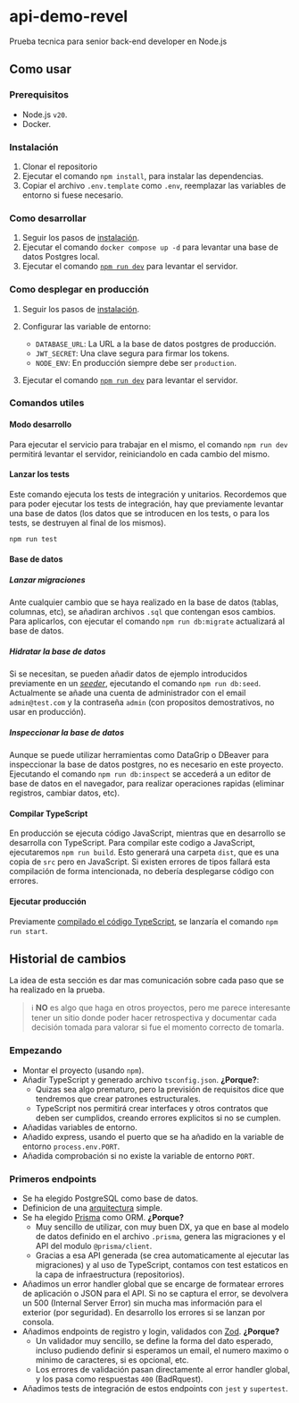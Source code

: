 # api-demo-revel

Prueba tecnica para senior back-end developer en Node.js

## Como usar

### Prerequisitos

- Node.js `v20`.
- Docker.

### Instalación

1. Clonar el repositorio
2. Ejecutar el comando `npm install`, para instalar las dependencias.
3. Copiar el archivo `.env.template` como `.env`, reemplazar las variables de entorno si fuese necesario.

### Como desarrollar

1. Seguir los pasos de [instalación](#instalación).
2. Ejecutar el comando `docker compose up -d` para levantar una base de datos Postgres local.
3. Ejecutar el comando [`npm run dev`](#modo-desarrollo) para levantar el servidor.

### Como desplegar en producción

1. Seguir los pasos de [instalación](#instalación).
2. Configurar las variable de entorno:

   - `DATABASE_URL`: La URL a la base de datos postgres de producción.
   - `JWT_SECRET`: Una clave segura para firmar los tokens.
   - `NODE_ENV`: En producción siempre debe ser `production`.

3. Ejecutar el comando [`npm run dev`](#modo-desarrollo) para levantar el servidor.

### Comandos utiles

#### Modo desarrollo

Para ejecutar el servicio para trabajar en el mismo, el comando `npm run dev` permitirá levantar el servidor, reiniciandolo en cada cambio del mismo.

#### Lanzar los tests

Este comando ejecuta los tests de integración y unitarios. Recordemos que para poder ejecutar los tests de integración, hay que previamente levantar una base de datos (los datos que se introducen en los tests, o para los tests, se destruyen al final de los mismos).

```bash
npm run test
```

#### Base de datos

##### Lanzar migraciones

Ante cualquier cambio que se haya realizado en la base de datos (tablas, columnas, etc), se añadiran archivos `.sql` que contengan esos cambios. Para aplicarlos, con ejecutar el comando `npm run db:migrate` actualizará al base de datos.

##### Hidratar la base de datos

Si se necesitan, se pueden añadir datos de ejemplo introducidos previamente en un [_seeder_](./prisma/seed.ts), ejecutando el comando `npm run db:seed`. Actualmente se añade una cuenta de administrador con el email `admin@test.com` y la contraseña `admin` (con propositos demostrativos, no usar en producción).

##### Inspeccionar la base de datos

Aunque se puede utilizar herramientas como DataGrip o DBeaver para inspeccionar la base de datos postgres, no es necesario en este proyecto. Ejecutando el comando `npm run db:inspect` se accederá a un editor de base de datos en el navegador, para realizar operaciones rapidas (eliminar registros, cambiar datos, etc).

#### Compilar TypeScript

En producción se ejecuta código JavaScript, mientras que en desarrollo se desarrolla con TypeScript. Para compilar este codigo a JavaScript, ejecutaremos `npm run build`. Esto generará una carpeta `dist`, que es una copia de `src` pero en JavaScript. Si existen errores de tipos fallará esta compilación de forma intencionada, no debería desplegarse código con errores.

#### Ejecutar producción

Previamente [compilado el código TypeScript](#compilar-typescript), se lanzaría el comando `npm run start`.

## Historial de cambios

La idea de esta sección es dar mas comunicación sobre cada paso que se ha realizado en la prueba.

> ℹ️ **NO** es algo que haga en otros proyectos, pero me parece interesante tener un sitio donde poder hacer retrospectiva y documentar cada decisión tomada para valorar si fue el momento correcto de tomarla.

### Empezando

- Montar el proyecto (usando `npm`).
- Añadir TypeScript y generado archivo `tsconfig.json`.
  **¿Porque?**:
  - Quizas sea algo prematuro, pero la previsión de requisitos dice que tendremos que crear patrones estructurales.
  - TypeScript nos permitirá crear interfaces y otros contratos que deben ser cumplidos, creando errores explicitos si no se cumplen.
- Añadidas variables de entorno.
- Añadido express, usando el puerto que se ha añadido en la variable de entorno `process.env.PORT`.
- Añadida comprobación si no existe la variable de entorno `PORT`.

### Primeros endpoints

- Se ha elegido PostgreSQL como base de datos.
- Definicion de una [arquitectura](./ARCHITECTURE.md) simple.
- Se ha elegido [Prisma](https://www.prisma.io/) como ORM.
  **¿Porque?**
  - Muy sencillo de utilizar, con muy buen DX, ya que en base al modelo de datos definido en el archivo `.prisma`, genera las migraciones y el API del modulo `@prisma/client`.
  - Gracias a esa API generada (se crea automaticamente al ejecutar las migraciones) y al uso de TypeScript, contamos con test estaticos en la capa de infraestructura (repositorios).
- Añadimos un error handler global que se encarge de formatear errores de aplicación o JSON para el API. Si no se captura el error, se devolvera un 500 (Internal Server Error) sin mucha mas información para el exterior (por seguridad). En desarrollo los errores si se lanzan por consola.
- Añadimos endpoints de registro y login, validados con [Zod](https://zod.dev/).
  **¿Porque?**
  - Un validador muy sencillo, se define la forma del dato esperado, incluso pudiendo definir si esperamos un email, el numero maximo o minimo de caracteres, si es opcional, etc.
  - Los errores de validación pasan directamente al error handler global, y los pasa como respuestas `400` (BadRquest).
- Añadimos tests de integración de estos endpoints con `jest` y `supertest`.
